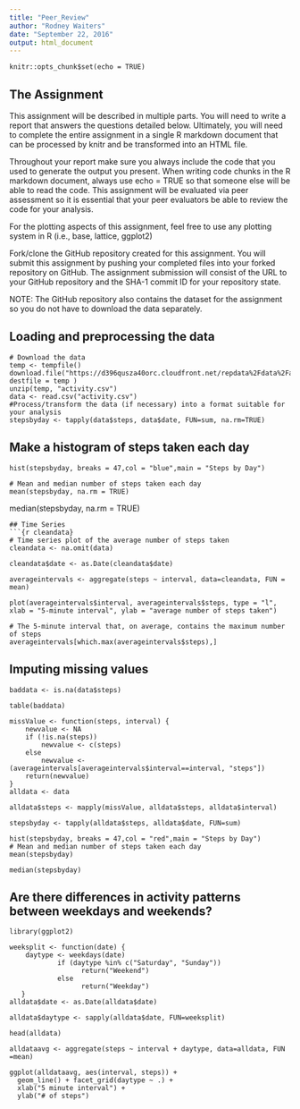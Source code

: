 ```yaml
---
title: "Peer_Review"
author: "Rodney Waiters"
date: "September 22, 2016"
output: html_document
---
```


```{r setup, include=FALSE}
knitr::opts_chunk$set(echo = TRUE)
```
## The Assignment
This assignment will be described in multiple parts. You will need to write a report that answers the questions detailed below. Ultimately, you will need to complete the entire assignment in a single R markdown document that can be processed by knitr and be transformed into an HTML file.

Throughout your report make sure you always include the code that you used to generate the output you present. When writing code chunks in the R markdown document, always use echo = TRUE so that someone else will be able to read the code. This assignment will be evaluated via peer assessment so it is essential that your peer evaluators be able to review the code for your analysis.

For the plotting aspects of this assignment, feel free to use any plotting system in R (i.e., base, lattice, ggplot2)

Fork/clone the GitHub repository created for this assignment. You will submit this assignment by pushing your completed files into your forked repository on GitHub. The assignment submission will consist of the URL to your GitHub repository and the SHA-1 commit ID for your repository state.

NOTE: The GitHub repository also contains the dataset for the assignment so you do not have to download the data separately.
## Loading and preprocessing the data
```{r activity}
# Download the data
temp <- tempfile()
download.file("https://d396qusza40orc.cloudfront.net/repdata%2Fdata%2Factivity.zip", destfile = temp )
unzip(temp, "activity.csv")
data <- read.csv("activity.csv")
#Process/transform the data (if necessary) into a format suitable for your analysis
stepsbyday <- tapply(data$steps, data$date, FUN=sum, na.rm=TRUE)
```
## Make a histogram of steps taken each day
```{r stepsbyday}
hist(stepsbyday, breaks = 47,col = "blue",main = "Steps by Day")
```
```{r}
# Mean and median number of steps taken each day
mean(stepsbyday, na.rm = TRUE)
```
median(stepsbyday, na.rm = TRUE)
```
## Time Series
```{r cleandata}
# Time series plot of the average number of steps taken
cleandata <- na.omit(data)

cleandata$date <- as.Date(cleandata$date)

averageintervals <- aggregate(steps ~ interval, data=cleandata, FUN = mean)

plot(averageintervals$interval, averageintervals$steps, type = "l", xlab = "5-minute interval", ylab = "average number of steps taken")

# The 5-minute interval that, on average, contains the maximum number of steps
averageintervals[which.max(averageintervals$steps),]
```
## Imputing missing values
```{r baddata}
baddata <- is.na(data$steps)

table(baddata)

missValue <- function(steps, interval) {
    newvalue <- NA
    if (!is.na(steps))
        newvalue <- c(steps)
    else
        newvalue <- (averageintervals[averageintervals$interval==interval, "steps"])
    return(newvalue)
}
alldata <- data

alldata$steps <- mapply(missValue, alldata$steps, alldata$interval)

stepsbyday <- tapply(alldata$steps, alldata$date, FUN=sum)

hist(stepsbyday, breaks = 47,col = "red",main = "Steps by Day")
# Mean and median number of steps taken each day
mean(stepsbyday)

median(stepsbyday)
```
## Are there differences in activity patterns between weekdays and weekends?
```{r weekends}
library(ggplot2)

weeksplit <- function(date) {
    daytype <- weekdays(date)
            if (daytype %in% c("Saturday", "Sunday"))
                  return("Weekend")
            else 
                  return("Weekday")
   }
alldata$date <- as.Date(alldata$date)

alldata$daytype <- sapply(alldata$date, FUN=weeksplit)

head(alldata)

alldataavg <- aggregate(steps ~ interval + daytype, data=alldata, FUN =mean)

ggplot(alldataavg, aes(interval, steps)) + 
  geom_line() + facet_grid(daytype ~ .) +
  xlab("5 minute interval") +
  ylab("# of steps")

```

